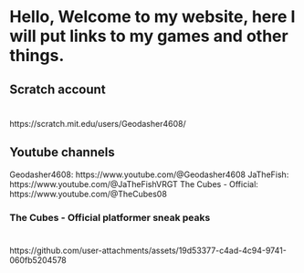 
<html>
    <h1>
        Hello, Welcome to my website, here I will put links to my games and other things.
    </h1>
    <body>
        <h2>Scratch account
       <h1></h1>https://scratch.mit.edu/users/Geodasher4608/
        </p>
        <h2>Youtube channels</h2>
        <p>
        Geodasher4608: https://www.youtube.com/@Geodasher4608 JaTheFish: https://www.youtube.com/@JaTheFishVRGT The Cubes - Official: https://www.youtube.com/@TheCubes08
        <h3>The Cubes - Official platformer sneak peaks
        </p>
        <h1></h1>https://github.com/user-attachments/assets/19d53377-c4ad-4c94-9741-060fb5204578


    
